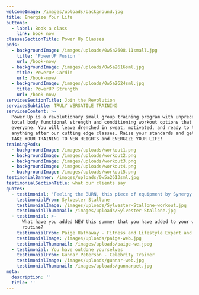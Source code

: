 ```yaml
---
welcomeImage: /images/uploads/background.jpg
title: Energize Your Life
buttons:
  - label: Book a class
    link: book now
classesSectionTitle: Power Up Classes
pods:
  - backgroundImage: /images/uploads/0w5a2608.11small.jpg
    title: 'PowerUP Fusion '
    url: /book-now/
  - backgroundImage: /images/uploads/0w5a2616sml.jpg
    title: PowerUP Cardio
    url: /book-now/
  - backgroundImage: /images/uploads/0w5a2624sml.jpg
    title: PowerUP Strength
    url: /book-now/
servicesSectionTitle: Join the Revolution
servicesSubtitle: TRULY VERSATILE TRAINING
servicesContent: >-
  Power Up is a revolutionary small group training program with unprecedented
  total body functional strength and conditioning workout options that cater for
  everyone. You will leave drenched in sweat, motivated, and ready to take on
  anything after our cutting edge classes. Raise your standards and get ready to
  TAKE YOUR TRAINING TO NEW HEIGHTS and ENERGIZE YOUR LIFE!
trainingPods:
  - backgroundImage: /images/uploads/workout1.png
  - backgroundImage: /images/uploads/workout2.png
  - backgroundImage: /images/uploads/workout3.png
  - backgroundImage: /images/uploads/workout4.png
  - backgroundImage: /images/uploads/workout5.png
testimonialBanner: /images/uploads/0w5a2613sml.jpg
testimonialSectionTitle: what our clients say
quotes:
  - testimonial: 'Feeling the BURN, this piece of equipment by Synergy Fitness does it all.'
    testimonialFrom: Sylvester Stallone
    testimonialImage: /images/uploads/Sylvester-Stallone-workout.jpg
    testimonialThumbnail: /images/uploads/Sylvester-Stallone.jpg
  - testimonial: >-
      What have you added NEW this summer that you have added to your workout
      routine?
    testimonialFrom: Paige Hathaway - Fitness and Lifestyle Expert and F45 Global Ambassador
    testimonialImage: /images/uploads/paige-web.jpg
    testimonialThumbnail: /images/uploads/paige-we.jpeg
  - testimonial: You have outdone yourselves
    testimonialFrom: Gunnar Peterson - Celebrity Trainer
    testimonialImage: /images/uploads/gunnar-web.jpg
    testimonialThumbnail: /images/uploads/gunnarpet.jpg
meta:
  description: ''
  title: ''
---
```


